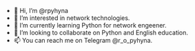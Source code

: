 - 👋 Hi, I’m @rpyhyna
- 👀 I’m interested in network technologies.
- 🌱 I’m currently learning Python for network engeener.
- 💞️ I’m looking to collaborate on Python and English education.
- 📫 You can reach me on Telegram @r_o_pyhyna.

<!---
rpyhyna/rpyhyna is a ✨ special ✨ repository because its `README.md` (this file) appears on your GitHub profile.
You can click the Preview link to take a look at your changes.
--->
